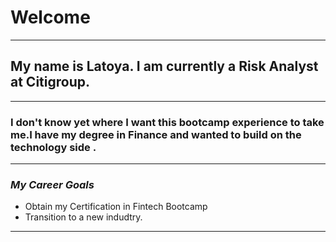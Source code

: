 # Welcome
----
## My name is Latoya. I am currently a Risk Analyst at Citigroup.
-----
### I don't know yet where I want this bootcamp experience to take me.I have my degree in Finance and wanted to build on the technology side .
--------------
### ***My Career Goals***

* Obtain my Certification in Fintech Bootcamp
* Transition to a new indudtry.

-------

